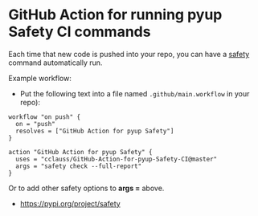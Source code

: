 # GitHub Action for running pyup Safety CI commands

Each time that new code is pushed into your repo, you can have a [safety](https://docs.pylint.org) command automatically run.

Example workflow:
* Put the following text into a file named `.github/main.workflow` in your repo):
```hcl
workflow "on push" {
  on = "push"
  resolves = ["GitHub Action for pyup Safety"]
}

action "GitHub Action for pyup Safety" {
  uses = "cclauss/GitHub-Action-for-pyup-Safety-CI@master"
  args = "safety check --full-report"
}
```
Or to add other safety options to __args =__ above.
* https://pypi.org/project/safety
